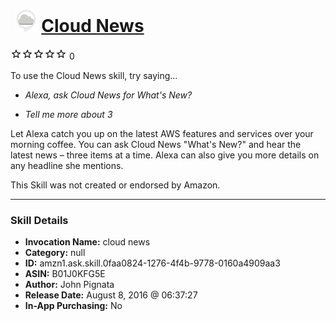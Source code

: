 # &nbsp;<img src="skill_icon" alt="Cloud News icon" width="36"> [Cloud News](http://alexa.amazon.com/#skills/amzn1.ask.skill.0faa0824-1276-4f4b-9778-0160a4909aa3)
![0 stars](../../images/ic_star_border_black_18dp_1x.png)![0 stars](../../images/ic_star_border_black_18dp_1x.png)![0 stars](../../images/ic_star_border_black_18dp_1x.png)![0 stars](../../images/ic_star_border_black_18dp_1x.png)![0 stars](../../images/ic_star_border_black_18dp_1x.png) 0

To use the Cloud News skill, try saying...

* *Alexa, ask Cloud News for What's New?*

* *Tell me more about 3*

Let Alexa catch you up on the latest AWS features and services over your morning coffee. You can ask Cloud News "What's New?" and hear the latest news – three items at a time. Alexa can also give you more details on any headline she mentions.

This Skill was not created or endorsed by Amazon.

***

### Skill Details

* **Invocation Name:** cloud news
* **Category:** null
* **ID:** amzn1.ask.skill.0faa0824-1276-4f4b-9778-0160a4909aa3
* **ASIN:** B01J0KFG5E
* **Author:** John Pignata
* **Release Date:** August 8, 2016 @ 06:37:27
* **In-App Purchasing:** No
